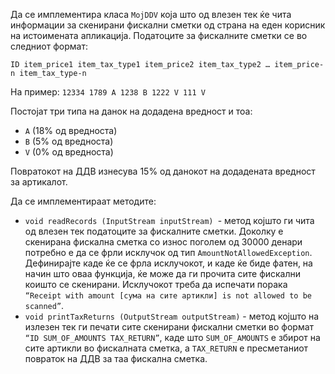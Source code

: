 Да се имплементира класа `MojDDV` која што од влезен тек ќе чита информации за скенирани фискални сметки од страна на еден корисник на истоимената апликација. Податоците за фискалните сметки се во следниот формат: 

`ID item_price1 item_tax_type1 item_price2 item_tax_type2 … item_price-n item_tax_type-n `

На пример:
`12334 1789 А 1238 B 1222 V 111 V`

Постојат три типа на данок на додадена вредност и тоа:

- `А` (18% од вредноста)
- `B` (5% од вредноста)
- `V` (0% од вредноста)

Повратокот на ДДВ изнесува 15% од данокот на додадената вредност за артикалот.

Да се имплементираат методите:

- `void readRecords (InputStream inputStream) `- метод којшто ги чита од влезен тек податоците за фискалните сметки. Доколку е скенирана фискална сметка со износ поголем од 30000 денари потребно е да се фрли исклучок од тип `AmountNotAllowedException`. Дефинирајте каде ќе се фрла исклучокот, и каде ќе биде фатен, на начин што оваа функција, ќе може да ги прочита сите фискални коишто се скенирани.  Исклучокот треба да испечати порака `“Receipt with amount [сума на сите артикли] is not allowed to be scanned”`. 
- `void printTaxReturns (OutputStream outputStream)` - метод којшто на излезен тек ги печати сите скенирани фискални сметки во формат `“ID SUM_OF_AMOUNTS TAX_RETURN”`, каде што `SUM_OF_AMOUNTS` e збирот на сите артикли во фискалната сметка, а `TAX_RETURN` е пресметаниот повраток на ДДВ за таа фискална сметка.
